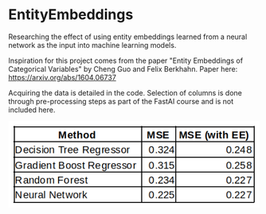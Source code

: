 # EntityEmbeddings
Researching the effect of using entity embeddings learned from a neural network as the input into machine learning models.

Inspiration for this project comes from the paper "Entity Embeddings of Categorical Variables" by Cheng Guo and Felix Berkhahn.
Paper here: https://arxiv.org/abs/1604.06737

Acquiring the data is detailed in the code. Selection of columns is done through pre-processing steps as part
of the FastAI course and is not included here. 

![alt text](https://github.com/QuantumAbyss/EntityEmbeddings/blob/master/EEResults.png?raw=true)
